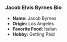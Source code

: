 ### Jacob Elvis Byrnes Bio

- **Name:** Jacob Byrnes
- **Origin:** Los Angeles
- **Favorite Food:** Italian
- **Hobby:** Getting Paid
